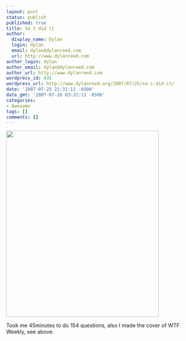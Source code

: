 ```yaml
---
layout: post
status: publish
published: true
title: So I did it
author:
  display_name: Dylan
  login: dylan
  email: dylan@dylanreed.com
  url: http://www.dylanreed.com
author_login: dylan
author_email: dylan@dylanreed.com
author_url: http://www.dylanreed.com
wordpress_id: 435
wordpress_url: http://www.dylanreed.org/2007/07/25/so-i-did-it/
date: '2007-07-25 21:31:11 -0500'
date_gmt: '2007-07-26 03:31:11 -0500'
categories:
- Awesome
tags: []
comments: []
---
```

<p><img src="http://farm2.static.flickr.com/1147/900627669_5e217dec46.jpg?v=0" height="500" width="409" /></p>
<p>Took me 45minutes to do 154 questions, also I made the cover of WTF Weekly, see above.</p>
